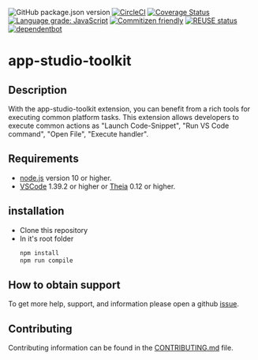 ![GitHub package.json version](https://img.shields.io/github/package-json/v/SAP/app-studio-toolkit)
[![CircleCI](https://circleci.com/gh/SAP/app-studio-toolkit.svg?style=svg)](https://circleci.com/gh/SAP/app-studio-toolkit)
[![Coverage Status](https://coveralls.io/repos/github/SAP/app-studio-toolkit/badge.svg?branch=main)](https://coveralls.io/github/SAP/app-studio-toolkit?branch=main)
[![Language grade: JavaScript](https://img.shields.io/lgtm/grade/javascript/g/SAP/app-studio-toolkit.svg?logo=lgtm&logoWidth=18)](https://lgtm.com/projects/g/SAP/app-studio-toolkit/context:javascript)
[![Commitizen friendly](https://img.shields.io/badge/commitizen-friendly-brightgreen.svg)](http://commitizen.github.io/cz-cli/)
[![REUSE status](https://api.reuse.software/badge/github.com/SAP/app-studio-toolkit)](https://api.reuse.software/info/github.com/SAP/app-studio-toolkit)
[![dependentbot](https://api.dependabot.com/badges/status?host=github&repo=SAP/app-studio-toolkit)](https://dependabot.com/)

# app-studio-toolkit

## Description

With the app-studio-toolkit extension, you can benefit from a rich tools for executing common platform tasks. This extension allows developers to execute common actions as "Launch Code-Snippet", "Run VS Code command", "Open File", "Execute handler".

## Requirements

- [node.js](https://www.npmjs.com/package/node) version 10 or higher.
- [VSCode](https://code.visualstudio.com/) 1.39.2 or higher or [Theia](https://www.theia-ide.org/) 0.12 or higher.

## installation

- Clone this repository
- In it's root folder
  ```bash
  npm install
  npm run compile
  ```

## How to obtain support

To get more help, support, and information please open a github [issue](https://github.com/SAP/app-studio-toolkit/issues).

## Contributing

Contributing information can be found in the [CONTRIBUTING.md](CONTRIBUTING.md) file.
